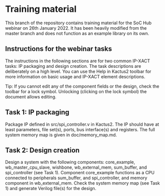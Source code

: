 # Training material

This branch of the repository contains training material for the SoC Hub webinar on 26th January 2022.
It has been heavily modified from the master branch and does not function as an example library on its own.

## Instructions for the webinar tasks

The instructions in the following sections are for two common IP-XACT tasks: IP packaging and design creation. 
The task descriptions are deliberately on a high level. You can use the Help in Kactus2 toolbar for more information 
on basic usage and IP-XACT element descriptions.

Tip: If you cannot edit any of the component fields or the design, check the toolbar for a lock symbol. Unlocking 
(clicking on the lock symbol) the document allows editing.

## Task 1: IP packaging
Package IP defined in src/spi_controller.v in Kactus2. The IP should have at least parameters, file set(s), 
ports, bus interface(s) and registers. The full system memory map is given in doc/memory_map.md.


## Task 2: Design creation
Design a system with the following components: core_example, wb_master_cpu_slave, wishbone, wb_external_mem,
sum_buffer, and spi_controller (see Task 1). Component core_example functions as a CPU connected to
peripherals sum_buffer, and spi_controller, and memory component in wb_external_mem.
Check the system memory map (see Task 1) and generate Verilog file(s) for the design.
